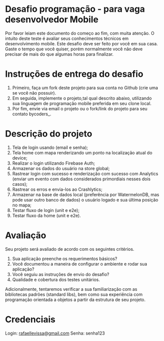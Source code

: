 # Desafio programação - para vaga desenvolvedor Mobile
Por favor leiam este documento do começo ao fim, com muita atenção.
O intuito deste teste é avaliar seus conhecimentos técnicos em desenvolvimento mobile.
Este desafio deve ser feito por você em sua casa. Gaste o tempo que você quiser, porém normalmente você não deve precisar de mais do que algumas horas para finalizar.

# Instruções de entrega do desafio

1. Primeiro, faça um fork deste projeto para sua conta no Github (crie uma se você não possuir).
2. Em seguida, implemente o projeto,tal qual descrito abaixo, utilizando sua linguagem de programação mobile preferida em seu clone local.
3. Por fim, envie via email o projeto ou o fork/link do projeto para seu contato bycoders_.

# Descrição do projeto

1. Tela de login usando (email e senha);
2. Tela home com mapa renderizando um ponto na localização atual do device;
3. Realizar o login utilizando Firebase Auth;
4. Armazenar os dados do usuário na store global;
5. Rastrear login com sucesso e renderização com sucesso com Analytics (enviar um evento com dados considerados primordiais nesses dois casos);
6. Rastrear os erros e envia-los ao Crashlytics;
7. Armazenar na base de dados local (preferência por WatermelonDB, mas pode usar outro banco de dados) o usuário logado e sua última posição no mapa;
8. Testar fluxo de login (unit e e2e);
9. Testar fluxo da home (unit e e2e).

# Avaliação

Seu projeto será avaliado de acordo com os seguintes critérios.

1. Sua aplicação preenche os requerimentos básicos?
2. Você documentou a maneira de configurar o ambiente e rodar sua aplicação?
3. Você seguiu as instruções de envio do desafio?
4. Qualidade e cobertura dos testes unitários.

Adicionalmente, tentaremos verificar a sua familiarização com as bibliotecas padrões (standard libs), bem como sua experiência com programação orientada a objetos a partir da estrutura de seu projeto.

# Credenciais

Login: rafaellevissa@gmail.com
Senha: senha123

